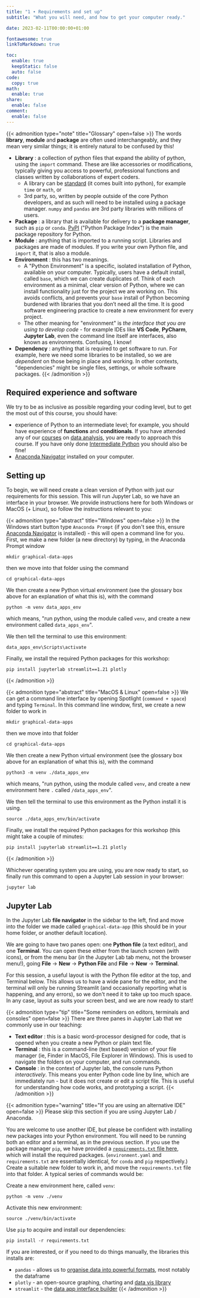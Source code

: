 ```yaml
---
title: "1 ∙ Requirements and set up"
subtitle: "What you will need, and how to get your computer ready."

date: 2023-02-11T00:00:00+01:00

fontawesome: true
linkToMarkdown: true

toc:
  enable: true
  keepStatic: false
  auto: false
code:
  copy: true
math:
  enable: true
share:
  enable: false
comment:
  enable: false
---
```


{{< admonition type="note" title="Glossary" open=false >}}
The words **library**, **module** and **package** are often used interchangeably, and they mean very similar things; it is entirely natural to be confused by this!
- **Library** : a collection of python files that expand the ability of python, using the `import` command. These are like accessories or modifications, typically giving you access to powerful, professional functions and classes written by collaborations of expert coders.
  - A library can be [standard](https://docs.python.org/3/library/index.html) (it comes built into python), for example `time` or `math`, or
  - 3rd party, so, written by people outside of the core Python developers, and as such will need to be installed using a package manager. `numpy` and `pandas` are 3rd party libraries with millions of users.
- **Package** : a library that is available for delivery to a **package manager**, such as `pip` or `conda`. [PyPI](https://pypi.org/) ("Python Package Index") is the main package repository for Python.
- **Module** : anything that is imported to a running script. Libraries and packages are made of modules. If you write your own Python file, and `import` it, that is also a module.
- **Environment** : this has two meanings. 
  - A "Python Environment" is a specific, isolated installation of Python, available on your computer. Typically, users have a default install, called `base`, which we can create duplicates of. Think of each environment as a minimal, clear version of Python, where we can install functionality just for the project we are working on. This avoids conflicts, and prevents your `base` install of Python becoming burdened with libraries that you don’t need all the time. It is good software engineering practice to create a new environment for every project. 
  - The other meaning for "environment" is *the interface that you are using to develop code* - for example IDEs like **VS Code**, **PyCharm**, **Jupyter Lab**, even the command line itself are interfaces, also known as environments. Confusing, I know!
- **Dependency** : anything that is required to get software to run. For example, here we need some libraries to be installed, so we are *dependent* on those being in place and working. In other contexts, "dependencies" might be single files, settings, or whole software packages.
{{< /admonition >}}

## Required experience and software
We try to be as inclusive as possible regarding your coding level, but to get the most out of this course, you should have:
* experience of Python to an intermediate level; for example, you should have experience of **functions** and **conditionals**. If you have attended any of our [courses](https://milliams.com/courses/data_analysis_python/) on [data analysis](https://milliams.com/courses/applied_data_analysis/), you are ready to approach this course. If you have only done [Intermediate Python](https://milliams.com/courses/intermediate_python/) you should also be fine!
* [Anaconda Navigator](https://www.anaconda.com/) installed on your computer.

## Setting up
To begin, we will need create a clean version of Python with just our requirements for this session. This will run Jupyter Lab, so we have an interface in your browser. We provide instructions here for both Windows or MacOS (+ Linux), so follow the instructions relevant to you:

{{< admonition type="abstract" title="Windows" open=false >}}
In the Windows start button type `Anaconda Prompt` (if you don't see this, ensure [Anaconda Navigator](https://www.anaconda.com/) is installed) - this will open a command line for you. First, we make a new folder (a new directory) by typing, in the Anaconda Prompt window
```
mkdir graphical-data-apps
```
then we move into that folder using the command
```
cd graphical-data-apps
```
We then create a new Python virtual environment (see the glossary box above for an explanation of what this is), with the command
```
python -m venv data_apps_env
```
which means, "run python, using the module called `venv`, and create a new environment called `data_apps_env`".

We then tell the terminal to use this environment:
```
data_apps_env\Scripts\activate
```
Finally, we install the required Python packages for this workshop:
```
pip install jupyterlab streamlit==1.21 plotly
```
{{< /admonition >}}

{{< admonition type="abstract" title="MacOS & Linux" open=false >}}
We can get a command line interface by opening Spotlight (`command + space`) and typing `Terminal`. In this command line window, first, we create a new folder to work in
```Terminal
mkdir graphical-data-apps
```
then we move into that folder
```Terminal
cd graphical-data-apps
```
We then create a new Python virtual environment (see the glossary box above for an explanation of what this is), with the command
```Terminal
python3 -m venv ./data_apps_env
```
which means, "run python, using the module called `venv`, and create a new environment here `.` called `/data_apps_env`".

We then tell the terminal to use this environment as the Python install it is using.
```Terminal
source ./data_apps_env/bin/activate
```
Finally, we install the required Python packages for this workshop (this might take a couple of minutes:
```Terminal
pip install jupyterlab streamlit==1.21 plotly
```
{{< /admonition >}}

Whichever operating system you are using, you are now ready to start, so finally run this command to open a Jupyter Lab session in your browser:
```Terminal
jupyter lab
```

## Jupyter Lab
In the Jupyter Lab **file navigator** in the sidebar to the left, find and move into the folder we made called `graphical-data-app` (this should be in your home folder, or another default location).

We are going to have two panes open: one **Python file** (a text editor), and one **Terminal**. You can open these either from the launch screen (with icons), or from the menu bar (*in* the Jupyter Lab tab menu, not the browser menu!), going **File** → **New** → **Python File** and **File** → **New** → **Terminal**.

For this session, a useful layout is with the Python file editor at the top, and Terminal below. This allows us to have a wide pane for the editor, and the terminal will only be running Streamlit (and occasionally reporting what is happening, and any errors), so we don't need it to take up too much space. In any case, layout as suits your screen best, and we are now ready to start!

{{< admonition type="tip" title="Some reminders on editors, terminals and consoles"  open=false >}}
There are three panes in Jupyter Lab that we commonly use in our teaching:
- **Text editor** : this is a basic word-processor designed for code, that is opened when you create a new Python or plain text file.
- **Terminal** : this is a command-line (text based) version of your file manager (ie, Finder in MacOS, File Explorer in Windows). This is used to navigate the folders on your computer, and run commands.
- **Console** : in the context of Jupyter lab, the console runs Python *interactively*. This means you enter Python code line by line, which are immediately run - but it does not create or edit a script file. This is useful for understanding how code works, and prototyping a script.
{{< /admonition >}}

{{< admonition type="warning" title="If you are using an alternative IDE"  open=false >}}
Please skip this section if you are using Jupyter Lab / Anaconda.

You are welcome to use another IDE, but please be confident with installing new packages into your Python environment. You will need to be running both an editor and a terminal, as in the previous section. If you use the package manager `pip`, we have provided a [`requirements.txt` file here](https://raw.githubusercontent.com/alleetanner/graphical-data-apps/main/requirements.txt), which will install the required packages. (`environment.yaml` and `requirements.txt` are essentially identical, for `conda` and `pip` respectively.) Create a suitable new folder to work in, and move the `requirements.txt` file into that folder. A typical series of commands would be:

Create a new environment here, called `venv`:
```Terminal
python -m venv ./venv
```

Activate this new environment:
```Terminal
source ./venv/bin/activate
```

Use `pip` to acquire and install our dependencies:
```Terminal
pip install -r requirements.txt
```

If you are interested, or if you need to do things manually, the libraries this installs are:

- `pandas` - allows us to [organise data into powerful formats](https://pandas.pydata.org/), most notably the dataframe
- `plotly` - an open-source graphing, charting and [data vis library](https://plotly.com/python/plotly-express/)
- `streamlit` - the [data app interface builder](https://streamlit.io/)
{{< /admonition >}}
